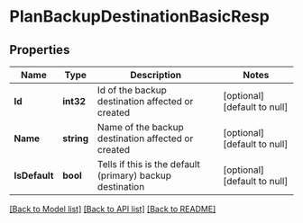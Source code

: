 # PlanBackupDestinationBasicResp

## Properties
Name | Type | Description | Notes
------------ | ------------- | ------------- | -------------
**Id** | **int32** | Id of the backup destination affected or created | [optional] [default to null]
**Name** | **string** | Name of the backup destination affected or created | [optional] [default to null]
**IsDefault** | **bool** | Tells if this is the default (primary) backup destination | [optional] [default to null]

[[Back to Model list]](../README.md#documentation-for-models) [[Back to API list]](../README.md#documentation-for-api-endpoints) [[Back to README]](../README.md)

